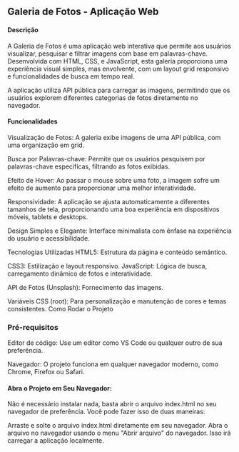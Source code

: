 ## Galeria de Fotos - Aplicação Web






#### Descrição


A Galeria de Fotos é uma aplicação web interativa que permite aos usuários visualizar, pesquisar e filtrar imagens com base em palavras-chave. Desenvolvida com HTML, CSS, e JavaScript, esta galeria proporciona uma experiência visual simples, mas envolvente, com um layout grid responsivo e funcionalidades de busca em tempo real.

A aplicação utiliza API pública para carregar as imagens, permitindo que os usuários explorem diferentes categorias de fotos diretamente no navegador.

#### Funcionalidades

Visualização de Fotos: A galeria exibe imagens de uma API pública, com uma organização em grid.

Busca por Palavras-chave: Permite que os usuários pesquisem por palavras-chave específicas, filtrando as fotos exibidas.

Efeito de Hover: Ao passar o mouse sobre uma foto, a imagem sofre um efeito de aumento para proporcionar uma melhor interatividade.

Responsividade: A aplicação se ajusta automaticamente a diferentes tamanhos de tela, proporcionando uma boa experiência em dispositivos móveis, tablets e desktops.

Design Simples e Elegante: Interface minimalista com ênfase na experiência do usuário e acessibilidade.

Tecnologias Utilizadas
HTML5: Estrutura da página e conteúdo semântico.

CSS3: Estilização e layout responsivo.
JavaScript: Lógica de busca, carregamento dinâmico de fotos e interatividade.

API de Fotos (Unsplash): Fornecimento das imagens.

Variáveis CSS (root): Para personalização e manutenção de cores e temas consistentes.
Como Rodar o Projeto


### Pré-requisitos

Editor de código: Use um editor como VS Code ou qualquer outro de sua preferência.

Navegador: O projeto funciona em qualquer navegador moderno, como Chrome, Firefox ou Safari.


#### Abra o Projeto em Seu Navegador:

Não é necessário instalar nada, basta abrir o arquivo index.html no seu navegador de preferência. Você pode fazer isso de duas maneiras:

Arraste e solte o arquivo index.html diretamente em seu navegador.
Abra o arquivo no navegador usando o menu "Abrir arquivo" do navegador.
Isso irá carregar a aplicação localmente.